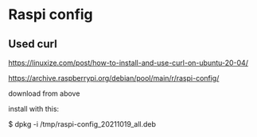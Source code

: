 # Raspi config

## Used curl

https://linuxize.com/post/how-to-install-and-use-curl-on-ubuntu-20-04/

https://archive.raspberrypi.org/debian/pool/main/r/raspi-config/ 

download from above

install with this:

$ dpkg -i /tmp/raspi-config_20211019_all.deb

